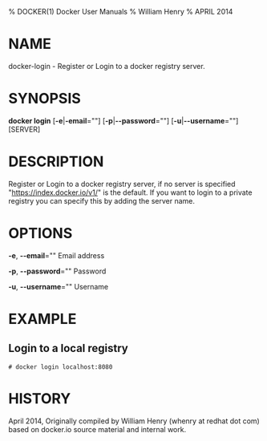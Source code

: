 % DOCKER(1) Docker User Manuals 
% William Henry
% APRIL 2014 
# NAME
docker-login - Register or Login to a docker registry server.

# SYNOPSIS
**docker login** [**-e**|**-email**=""] [**-p**|**--password**=""]
 [**-u**|**--username**=""] [SERVER]

# DESCRIPTION
Register or Login to a docker registry server, if no server is
 specified "https://index.docker.io/v1/" is the default. If you want to
 login to a private registry you can specify this by adding the server
 name.

# OPTIONS
**-e**, **--email**=""
   Email address

**-p**, **--password**=""
   Password

**-u**, **--username**=""
   Username

# EXAMPLE

## Login to a local registry

    # docker login localhost:8080


# HISTORY
April 2014, Originally compiled by William Henry (whenry at redhat dot com)
 based on docker.io source material and internal work.

